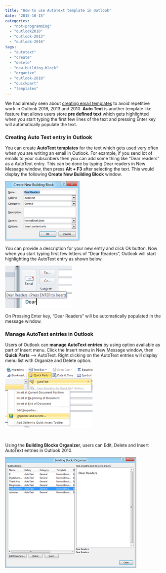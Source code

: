 ```yaml
---
title: "How to use AutoText template in Outlook"
date: "2015-10-15"
categories: 
  - "not-programming"
  - "outlook2010"
  - "outlook-2013"
  - "outlook-2016"
tags: 
  - "autotext"
  - "create"
  - "delete"
  - "new-building-block"
  - "organize"
  - "outlook-2010"
  - "quickpart"
  - "templates"
---
```


We had already seen about [creating email templates](http://blogmines.com/blog/2011/12/01/how-to-create-email-templates-in-outlook-2010/) to avoid repetitive work in Outlook 2016, 2013 and 2010. **Auto Text** is another template like feature that allows users store **pre defined text** which gets highlighted when you start typing the first few lines of the text and pressing Enter key will automatically populate the text.

### **Creating Auto Text entry in Outlook**

You can create **AutoText** **templates** for the text which gets used very often when you are writing an email in Outlook. For example, if you send lot of emails to your subscribers then you can add some thing like “Dear readers” as a AutoText entry. This can be done by typing Dear readers in New Message window, then press **Alt + F3** after selecting the text. This would display the following **Create New Building Block** window.

[![Create New Building Block](/assets/images/image_thumb89.png "Create New Building Block")](http://blogmines.com/blog/wp-content/uploads/2011/12/image89.png)

You can provide a description for your new entry and click Ok button. Now when you start typing first few letters of “Dear Readers”, Outlook will start highlighting the AutoText entry as shown below.

[![Example AutoText Entry](/assets/images/image_thumb90.png "Example AutoText Entry")](http://blogmines.com/blog/wp-content/uploads/2011/12/image90.png)

On Pressing Enter key, “Dear Readers” will be automatically populated in the message window.

### **Manage AutoText entries in Outlook**

Users of Outlook can **manage AutoText entries** by using option available as part of Insert menu. Click the Insert menu in New Message window, then **Quick Parts** –> AutoText. Right clicking on the AutoText entries will display menu list with Organize and Delete option.

[![Organize and Delete ](/assets/images/image_thumb91.png "Organize and Delete ")](http://blogmines.com/blog/wp-content/uploads/2011/12/image91.png)

 

Using the **Building Blocks Organizer**, users can Edit, Delete and Insert AutoText entries in Outlook 2010.

[![Building Blocks Organizer](/assets/images/image_thumb92.png "Building Blocks Organizer")](http://blogmines.com/blog/wp-content/uploads/2011/12/image92.png)
